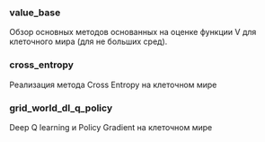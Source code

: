 ### value_base
Обзор основных методов основанных на оценке функции V для клеточного мира (для не больших сред).
### cross_entropy
Реализация метода Cross Entropy на клеточном мире
### grid_world_dl_q_policy
Deep Q learning и Policy Gradient на клеточном мире
